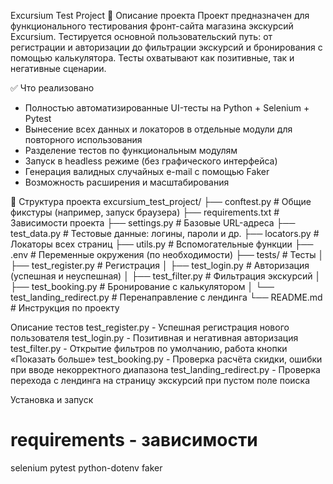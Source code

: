 Excursium Test Project
📌 Описание проекта
Проект предназначен для функционального тестирования фронт-сайта магазина экскурсий Excursium. Тестируется основной пользовательский путь: от регистрации и авторизации до фильтрации экскурсий и бронирования с помощью калькулятора. Тесты охватывают как позитивные, так и негативные сценарии.

✅ Что реализовано
- Полностью автоматизированные UI-тесты на Python + Selenium + Pytest
- Вынесение всех данных и локаторов в отдельные модули для повторного использования
- Разделение тестов по функциональным модулям
- Запуск в headless режиме (без графического интерфейса)
- Генерация валидных случайных e-mail с помощью Faker
- Возможность расширения и масштабирования

📁 Структура проекта
excursium_test_project/
├── conftest.py                   # Общие фикстуры (например, запуск браузера)
├── requirements.txt              # Зависимости проекта
├── settings.py                   # Базовые URL-адреса
├── test_data.py                  # Тестовые данные: логины, пароли и др.
├── locators.py                   # Локаторы всех страниц
├── utils.py                      # Вспомогательные функции
├── .env                          # Переменные окружения (по необходимости)
├── tests/                        # Тесты
│   ├── test_register.py          # Регистрация
│   ├── test_login.py             # Авторизация (успешная и неуспешная)
│   ├── test_filter.py            # Фильтрация экскурсий
│   ├── test_booking.py           # Бронирование с калькулятором
│   └── test_landing_redirect.py  # Перенаправление с лендинга
└── README.md                     # Инструкция по проекту

Описание тестов
test_register.py	- Успешная регистрация нового пользователя
test_login.py -	Позитивная и негативная авторизация
test_filter.py	- Открытие фильтров по умолчанию, работа кнопки «Показать больше»
test_booking.py -	Проверка расчёта скидки, ошибки при вводе некорректного диапазона
test_landing_redirect.py	- Проверка перехода с лендинга на страницу экскурсий при пустом поле поиска

Установка и запуск
# requirements - зависимости 
selenium
pytest
python-dotenv
faker

